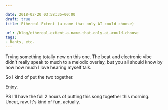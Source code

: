 ```yaml
---

date: 2018-02-20 03:58:35+00:00
draft: true
title: Ethereal Extent (a name that only AI could choose)

url: /blog/ethereal-extent-a-name-that-only-ai-could-choose
tags:
- Rants, etc-
---
```




 


Trying something totally new on this one. The beat and electronic vibe didn't really speak to much to a melodic overlay, but you all should know by now how much I love hearing myself talk.

So I kind of put the two together.

Enjoy.

PS I'll have the full 2 hours of putting this song together this morning. Uncut, raw. It's kind of fun, actually.
